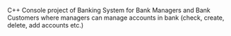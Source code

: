 C++ Console project of Banking System for Bank Managers and Bank Customers where managers can manage accounts in bank (check, create, delete, add accounts etc.)

